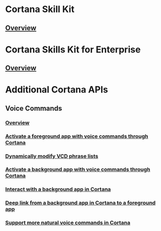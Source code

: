 
# Cortana Skill Kit  

## [Overview](../skills/overview.md)  

# Cortana Skills Kit for Enterprise  

## [Overview](../enterprise/overview.md)  

# Additional Cortana APIs  

## Voice Commands  
### [Overview](./vcd.md)  
<!--  removed 02/27/2019 by v-daturc
### [Cortana voice command design guidelines](./voicecommand-design-guidelines.md)  -->
### [Activate a foreground app with voice commands through Cortana](./launch-a-foreground-app-with-voice-commands-in-cortana.md)  
### [Dynamically modify VCD phrase lists](./dynamically-modify-voice-command-definition-vcd-phrase-lists.md)  
### [Activate a background app with voice commands through Cortana](./launch-a-background-app-with-voice-commands-in-cortana.md)  
### [Interact with a background app in Cortana](./interact-with-a-background-app-in-cortana.md)  
### [Deep link from a background app in Cortana to a foreground app](./deep-link-into-your-app-from-cortana.md)  
### [Support more natural voice commands in Cortana](./support-natural-language-voice-commands-in-cortana.md)  

<!--  removed 02/27/2019 by v-daturc
## Structured Data Markup  
### [Overview](../data-markup/structured-data-markup.md)   -->
